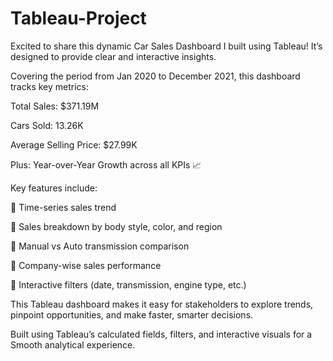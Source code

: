 # Tableau-Project

Excited to share this dynamic Car Sales Dashboard I built using Tableau! It’s designed to provide clear and interactive insights.

Covering the period from Jan 2020 to December 2021, this dashboard tracks key metrics:

 Total Sales: $371.19M
 
 Cars Sold: 13.26K
 
 Average Selling Price: $27.99K
 
 Plus: Year-over-Year Growth across all KPIs 📈

Key features include:

 🔹 Time-series sales trend
 
 🔹 Sales breakdown by body style, color, and region
 
 🔹 Manual vs Auto transmission comparison
 
 🔹 Company-wise sales performance
 
 🔹 Interactive filters (date, transmission, engine type, etc.)

This Tableau dashboard makes it easy for stakeholders to explore trends, 
 pinpoint opportunities, and make faster, smarter decisions.
 
 Built using Tableau’s calculated fields, filters, and interactive visuals for a 
 Smooth analytical experience.
